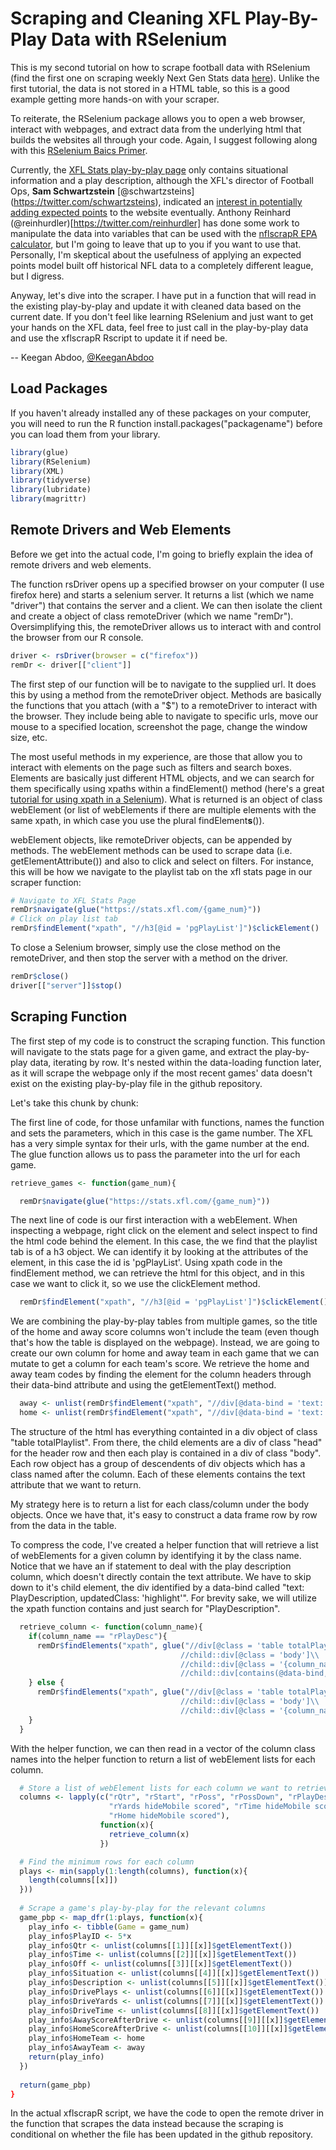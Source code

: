# Scraping and Cleaning XFL Play-By-Play Data with RSelenium

This is my second tutorial on how to scrape football data with RSelenium (find the first one on scraping weekly Next Gen Stats data [here](https://github.com/keegan-abdoo/Public-Next-Gen-Stats-Weekly-Data/blob/master/ngspublicscraping.md)). Unlike the first tutorial, the data is not stored in a HTML table, so this is a good example getting more hands-on with your scraper.

To reiterate, the RSelenium package allows you to open a web browser, interact with webpages, and extract data from the underlying html that builds the websites all through your code. Again, I suggest following along with this [RSelenium Baics Primer](https://rpubs.com/johndharrison/RSelenium-Basics).

Currently, the [XFL Stats play-by-play page](https://stats.xfl.com/1) only contains situational information and a play description, although the XFL's director of Football Ops, **Sam Schwartzstein** [@schwartzsteins] (https://twitter.com/schwartzsteins), indicated an [interest in potentially adding expected points](https://twitter.com/benbbaldwin/status/1227962146044153859?s=20) to the website eventually.  Anthony Reinhard (@reinhurdler)[https://twitter.com/reinhurdler] has done some work to manipulate the data into variables that can be used with the [nflscrapR EPA calculator](https://github.com/ajreinhard/XFL-public/blob/master/epa/xfl%20parse%20plays.R), but I'm going to leave that up to you if you want to use that.  Personally, I'm skeptical about the usefulness of applying an expected points model built off historical NFL data to a completely different league, but I digress.

Anyway, let's dive into the scraper. I have put in a function that will read in the existing play-by-play and update it with cleaned data based on the current date. If you don't feel like learning RSelenium and just want to get your hands on the XFL data, feel free to just call in the play-by-play data and use the xflscrapR Rscript to update it if need be.

-- Keegan Abdoo, [@KeeganAbdoo](https://twitter.com/KeeganAbdoo)

## Load Packages

If you haven't already installed any of these packages on your computer, you will need to run the R function install.packages("packagename") before you can load them from your library.

``` r
library(glue)
library(RSelenium)
library(XML)
library(tidyverse)
library(lubridate)
library(magrittr)
```

## Remote Drivers and Web Elements

Before we get into the actual code, I'm going to briefly explain the idea of remote drivers and web elements.

The function rsDriver opens up a specified browser on your computer (I use firefox here) and starts a selenium server.  It returns a list (which we name "driver") that contains the server and a client.  We can then isolate the client and create a object of class remoteDriver (which we name "remDr"). Oversimplifying this, the remoteDriver allows us to interact with and control the browser from our R console.

```r
driver <- rsDriver(browser = c("firefox"))
remDr <- driver[["client"]]
```
The first step of our function will be to navigate to the supplied url.  It does this by using a method from the remoteDriver object.  Methods are basically the functions that you attach (with a "$") to a remoteDriver to interact with the browser. They include being able to navigate to specific urls, move our mouse to a specified location, screenshot the page, change the window size, etc.  

The most useful methods in my experience, are those that allow you to interact with elements on the page such as filters and search boxes.  Elements are basically just different HTML objects, and we can search for them specifically using xpaths within a findElement() method (here's a great [tutorial for using xpath in a Selenium](https://www.guru99.com/xpath-selenium.html)). What is returned is an object of class webElement (or list of webElements if there are multiple elements with the same xpath, in which case you use the plural findElement**s**()).

webElement objects, like remoteDriver objects, can be appended by methods. The webElement methods can be used to scrape data (i.e. getElementAttribute()) and also to click and select on filters. For instance, this will be how we navigate to the playlist tab on the xfl stats page in our scraper function:

```r
# Navigate to XFL Stats Page
remDr$navigate(glue("https://stats.xfl.com/{game_num}"))
# Click on play list tab
remDr$findElement("xpath", "//h3[@id = 'pgPlayList']")$clickElement()
```
To close a Selenium browser, simply use the close method on the remoteDriver, and then stop the server with a method on the driver.

```r
remDr$close()
driver[["server"]]$stop()
```

## Scraping Function

The first step of my code is to construct the scraping function.  This function will navigate to the stats page for a given game, and extract the play-by-play data, iterating by row. It's nested within the data-loading function later, as it will scrape the webpage only if the most recent games' data doesn't exist on the existing play-by-play file in the github repository.

Let's take this chunk by chunk:

The first line of code, for those unfamilar with functions, names the function and sets the parameters, which in this case is the game number.  The XFL has a very simple syntax for their urls, with the game number at the end. The glue function allows us to pass the parameter into the url for each game.
``` r
retrieve_games <- function(game_num){

  remDr$navigate(glue("https://stats.xfl.com/{game_num}"))
``` 
The next line of code is our first interaction with a webElement.  When inspecting a webpage, right click on the element and select inspect to find the html code behind the element.  In this case, the we find that the playlist tab is of a h3 object.  We can identify it by looking at the attributes of the element, in this case the id is 'pgPlayList'.  Using xpath code in the findElement method, we can retrieve the html for this object, and in this case we want to click it, so we use the clickElement method.

``` r
  remDr$findElement("xpath", "//h3[@id = 'pgPlayList']")$clickElement()
```
We are combining the play-by-play tables from multiple games, so the title of the home and away score columns won't include the team (even though that's how the table is displayed on the webpage).  Instead, we are going to create our own column for home and away team in each game that we can mutate to get a column for each team's score.  We retrieve the home and away team codes by finding the element for the column headers through their data-bind attribute and using the getElementText() method.

``` r
  away <- unlist(remDr$findElement("xpath", "//div[@data-bind = 'text: awayClubCode']")$getElementText())
  home <- unlist(remDr$findElement("xpath", "//div[@data-bind = 'text: homeClubCode']")$getElementText())
``` 
The structure of the html has everything containted in a div object of class "table totalPlaylist".  From there, the child elements are a div of class "head" for the header row and then each play is contained in a div of class "body".  Each row object has a group of descendents of div objects which has a class named after the column.  Each of these elements contains the text attribute that we want to return.

My strategy here is to return a list for each class/column under the body objects. Once we have that, it's easy to construct a data frame row by row from the data in the table.

To compress the code, I've created a helper function that will retrieve a list of webElements for a given column by identifying it by the class name. Notice that we have an if statement to deal with the play description column, which doesn't directly contain the text attribute.  We have to skip down to it's child element, the div identified by a data-bind called "text: PlayDescription, updatedClass: 'highlight'".  For brevity sake, we will utilize the xpath function contains and just search for "PlayDescription".

``` r
  retrieve_column <- function(column_name){
    if(column_name == "rPlayDesc"){
      remDr$findElements("xpath", glue("//div[@class = 'table totalPlaylist']\\
                                      //child::div[@class = 'body']\\
                                      //child::div[@class = '{column_name}']\\
                                      //child::div[contains(@data-bind, 'PlayDescription')]"))
    } else {
      remDr$findElements("xpath", glue("//div[@class = 'table totalPlaylist']\\
                                      //child::div[@class = 'body']\\
                                      //child::div[@class = '{column_name}']"))
    }
  }
```
With the helper function, we can then read in a vector of the column class names into the helper function to return a list of webElement lists for each column.

``` r
  # Store a list of webElement lists for each column we want to retrieve
  columns <- lapply(c("rQtr", "rStart", "rPoss", "rPossDown", "rPlayDesc", "rPlays hideMobile scored",
                      "rYards hideMobile scored", "rTime hideMobile scored", "rVisitor hideMobile scored",
                      "rHome hideMobile scored"), 
                    function(x){
                      retrieve_column(x)
                    })
```

``` r
  # Find the minimum rows for each column
  plays <- min(sapply(1:length(columns), function(x){
    length(columns[[x]])
  }))
  
  # Scrape a game's play-by-play for the relevant columns
  game_pbp <- map_dfr(1:plays, function(x){
    play_info <- tibble(Game = game_num)
    play_info$PlayID <- 5*x
    play_info$Qtr <- unlist(columns[[1]][[x]]$getElementText())
    play_info$Time <- unlist(columns[[2]][[x]]$getElementText())
    play_info$Off <- unlist(columns[[3]][[x]]$getElementText())
    play_info$Situation <- unlist(columns[[4]][[x]]$getElementText())
    play_info$Description <- unlist(columns[[5]][[x]]$getElementText())
    play_info$DrivePlays <- unlist(columns[[6]][[x]]$getElementText())
    play_info$DriveYards <- unlist(columns[[7]][[x]]$getElementText())
    play_info$DriveTime <- unlist(columns[[8]][[x]]$getElementText())
    play_info$AwayScoreAfterDrive <- unlist(columns[[9]][[x]]$getElementText())
    play_info$HomeScoreAfterDrive <- unlist(columns[[10]][[x]]$getElementText())
    play_info$HomeTeam <- home
    play_info$AwayTeam <- away
    return(play_info)
  })
  
  return(game_pbp)
}
```
In the actual xflscrapR script, we have the code to open the remote driver in the function that scrapes the data instead because the scraping is conditional on whether the file has been updated in the github repository.
